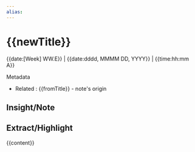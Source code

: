 ```yaml
---
alias:
---
```

# {{newTitle}}

{{date:[Week] WW.E}} | {{date:dddd, MMMM DD, YYYY}} | {{time:hh:mm A}}

Metadata
- Related : {{fromTitle}} - note's origin

## Insight/Note



## Extract/Highlight

{{content}}
